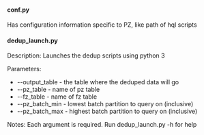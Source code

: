 #### conf.py
Has configuration information specific to PZ, like path of hql scripts

#### dedup_launch.py
Description: Launches the dedup scripts using python 3

Parameters:
* --output_table - the table where the deduped data will go
* --pz_table - name of pz table
* --fz_table - name of fz table
* --pz_batch_min - lowest batch partition to query on (inclusive)
* --pz_batch_max - highest batch partition to query on (inclusive)

Notes:
Each argument is required. Run dedup_launch.py -h for help
